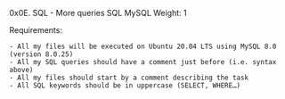 0x0E. SQL - More queries
SQL
MySQL
 Weight: 1

Requirements:

	- All my files will be executed on Ubuntu 20.04 LTS using MySQL 8.0 (version 8.0.25)
	- All my SQL queries should have a comment just before (i.e. syntax above)
	- All my files should start by a comment describing the task
	- All SQL keywords should be in uppercase (SELECT, WHERE…)
